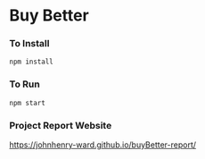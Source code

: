 # Buy Better

### To Install
```npm install```

### To Run
```npm start```

### Project Report Website
https://johnhenry-ward.github.io/buyBetter-report/
